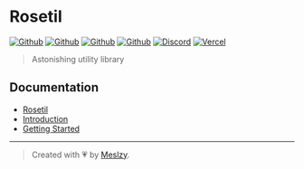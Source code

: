 # Rosetil

[![Github](https://img.shields.io/npm/v/rosetil?color=fff&logo=npm&logoColor=fff)](https://www.npmjs.com/package/rosetil)
[![Github](https://img.shields.io/npm/dt/rosetil?color=fff&logo=npm&logoColor=fff)](https://www.npmjs.com/package/rosetil)
[![Github](https://img.shields.io/github/stars/rosestack/rosetil?color=fff&logo=github)](https://github.com/rosestack/rosetil)
[![Github](https://img.shields.io/github/sponsors/meslzy?color=fff&logo=github&logoColor=fff)](https://github.com/sponsors/meslzy)
[![Discord](https://img.shields.io/discord/1112343367704129558?color=fff&label=online&logo=discord&logoColor=fff)](https://discord.gg/kQw9CG9A7a)
[![Vercel](https://img.shields.io/badge/Powered%20by-Vercel-fff?logo=vercel)](https://vercel.com?utm_source=rosestack&utm_campaign=oss)

> Astonishing utility library

## Documentation

- [Rosetil](http://rosestack.meslzy.com/rosetil)
- [Introduction](http://rosestack.meslzy.com/rosetil/introduction)
- [Getting Started](http://rosestack.meslzy.com/rosetil/quick-start)

---

> Created with 💗 by [Meslzy](https://meslzy.com).
